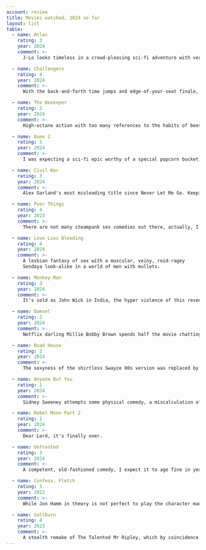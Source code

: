```yaml
---
account: review
title: Movies watched, 2024 so far
layout: list
table:
  - name: Atlas
    rating: 3
    year: 2024
    comment: >-
      J-Lo looks timeless in a crowd-pleasing sci-fi adventure with very decent special effects, considering it's Netflix.

  - name: Challengers
    rating: 4
    year: 2024
    comment: >-
      With the back-and-forth time jumps and edge-of-your-seat finale, the movie itself is a tennis match.

  - name: The Beekeper
    rating: 2
    year: 2024
    comment: >-
      High-octane action with too many references to the habits of bees and hives.

  - name: Dune 2
    rating: 5
    year: 2024
    comment: >-
      I was expecting a sci-fi epic worthy of a special popcorn bucket, and that's exactly what I got.

  - name: Civil War
    rating: 3
    year: 2024
    comment: >-
      Alex Garland's most misleading title since Never Let Me Go. Keeping the story apolitical drained all the depth out of it.

  - name: Poor Things
    rating: 4
    year: 2023
    comment: >-
      There are not many steampunk sex comedies out there, actually, I think this is the only one.

  - name: Love Lies Bleeding
    rating: 4
    year: 2024
    comment: >-
      A lesbian fantasy of sex with a muscular, veiny, roid-ragey 
      Sendaya look-alike in a world of men with mullets.

  - name: Monkey Man
    rating: 3
    year: 2024
    comment: >-
      It's sold as John Wick in India, the hyper violence of this revenge flick is not for the squeamish.

  - name: Damsel
    rating: 2
    year: 2024
    comment: >-
      Netflix darling Millie Bobby Brown spends half the movie chatting with a dragon that wants to eat her.

  - name: Road House
    rating: 2
    year: 2024
    comment: >-
      The sexyness of the shirtless Swayze 80s version was replaced by UFC bro propaganda.

  - name: Anyone But You
    rating: 1
    year: 2024
    comment: >-
      Sidney Sweeney attempts some physical comedy, a miscalculation of her talents. Charmless, unfunny romantic comedy.

  - name: Rebel Moon Part 2
    rating: 1
    year: 2024
    comment: >-
      Dear Lord, it's finally over.

  - name: Unfrosted
    rating: 3
    year: 2024
    comment: >-
      A competent, old-fashioned comedy, I expect it to age fine in years to come.

  - name: Confess, Fletch
    rating: 5
    year: 2022
    comment: >-
      While Jon Hamm in theory is not perfect to play the character made popular by Chevy Chase, the movie triumphs in all fronts.

  - name: Saltburn
    rating: 4
    year: 2023
    comment: >-
      A stealth remake of The Talented Mr Ripley, which by coincidence has a new show on Netflix.
---
```

